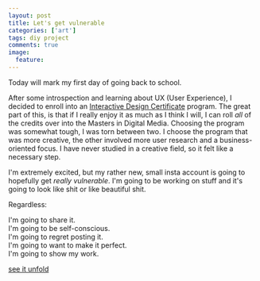 ```yaml
---
layout: post
title: Let's get vulnerable
categories: ['art']
tags: diy project
comments: true
image:
  feature: 
---
```


Today will mark my first day of going back to school. 
<!--more-->

After some introspection and learning about UX (User Experience), I decided to enroll into
an [Interactive Design Certificate](https://www.northeastern.edu/graduate/program/graduate-certificate-in-interactive-design-228/)
program. The great part of this, is that if I really enjoy it as much as I think I will, I
can roll *all* of the credits over into the Masters in Digital Media. Choosing the program
was somewhat tough, I was torn between two. I choose the program that was more creative, the
other involved more user research and a business-oriented focus. I have never studied in a
creative field, so it felt like a necessary step.

I'm extremely excited, but my rather new, small insta account is going to hopefully get
*really vulnerable*. I'm going to be working on stuff and it's going to look like shit or
like beautiful shit. 

Regardless: 

I'm going to share it. <br>
I'm going to be self-conscious. <br>
I'm going to regret posting it.<br>
I'm going to want to make it perfect.<br>
I'm going to show my work. <br>


[see it unfold](https://lorashley.github.io/insta)